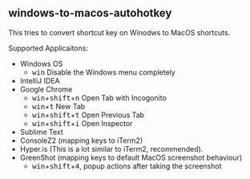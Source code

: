 ## windows-to-macos-autohotkey

This tries to convert shortcut key on Winodws to MacOS shortcuts. 

Supported Applicaitons:
 - Windows OS
   - <kbd>win</kbd> Disable the Windows menu completely
 - IntelliJ IDEA
 - Google Chrome
   - <kbd>win</kbd>+<kbd>shift</kbd>+<kbd>n</kbd> Open Tab with Incogonito
   - <kbd>win</kbd>+<kbd>t</kbd> New Tab
   - <kbd>win</kbd>+<kbd>shift</kbd>+<kbd>t</kbd> Open Previous Tab
   - <kbd>win</kbd>+<kbd>shift</kbd>+<kbd>i</kbd> Open Inspector
 - Sublime Text
 - ConsoleZ2 (mapping keys to iTerm2)
 - Hyper.is (This is a lot similar to iTerm2, recommended).
 - GreenShot (mapping keys to default MacOS screenshot behaviour)
   - <kbd>win</kbd>+<kbd>shift</kbd>+<kbd>4</kbd>, popup actions after taking the screenshot

